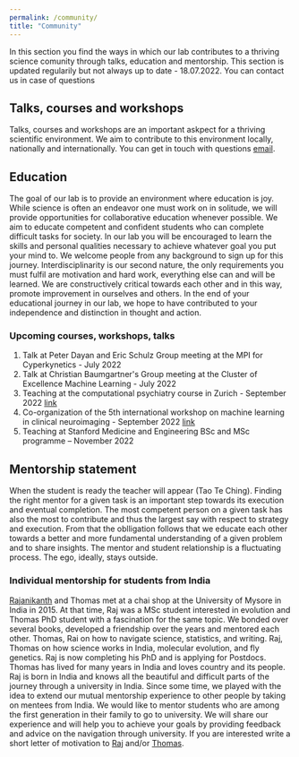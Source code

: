 ```yaml
---
permalink: /community/
title: "Community"
---
```

In this section you find the ways in which our lab contributes to a thriving science comunity through talks, education and mentorship. This section is updated regularily but not always up to date - 18.07.2022. You can contact us in case of questions 

## Talks, courses and workshops
Talks, courses and workshops are an important askpect for a thriving scientific environment. We aim to contribute to this environment locally, nationally and internationally. You can get in touch with questions [email]().

## Education 

The goal of our lab is to provide an environment where education is joy. While science is often an endeavor one must work on in solitude, we will provide opportunities for collaborative education whenever possible. We aim to educate competent and confident students who can complete difficult tasks for society. In our lab you will be encouraged to learn the skills and personal qualities necessary to achieve whatever goal you put your mind to. We welcome people from any background to sign up for this journey. Interdisciplinarity is our second nature, the only requirements you must fulfil are motivation and hard work, everything else can and will be learned. We are constructively critical towards each other and in this way, promote improvement in ourselves and others. In the end of your educational journey in our lab, we hope to have contributed to your independence and distinction in thought and action.

### Upcoming courses, workshops, talks
1) Talk at Peter Dayan and Eric Schulz Group meeting at the MPI for Cyperkynetics - July 2022
2) Talk at Christian Baumgartner's Group meeting at the Cluster of Excellence Machine Learning - July 2022
3) Teaching at the computational psychiatry course in Zurich - September 2022 [link](https://www.translationalneuromodeling.org/cpcourse/)
4) Co-organization of the 5th international workshop on machine learning in clinical neuroimaging - September 2022 [link](https://mlcnws.com)
5) Teaching at Stanford Medicine and Engineering BSc and MSc programme – November 2022

## Mentorship statement
When the student is ready the teacher will appear (Tao Te Ching). Finding the right mentor for a given task is an important step towards its execution and eventual completion. The most competent person on a given task has also the most to contribute and thus the largest say with respect to strategy and execution. From that the oblligation follows that we educate each other towards a better and more fundamental understanding of a given problem and to share insights. The mentor and student relationship is a fluctuating process. The ego, ideally, stays outside.

### Individual mentorship for students from India

[Rajanikanth](https://www.evolutionguy.net) and Thomas met at a chai shop at the University of Mysore in India in 2015. At that time, Raj was a MSc student interested in evolution and Thomas PhD student with a fascination for the same topic. We bonded over several books, developed a friendship over the years and mentored each other. Thomas, Rai on how to navigate science, statistics, and writing. Raj, Thomas on how science works in India, molecular evolution, and fly genetics. Raj is now completing his PhD and is applying for Postdocs. Thomas has lived for many years in India and loves country and its people. Raj is born in India and knows all the beautiful and difficult parts of the journey through a university in India. Since some time, we played with the idea to extend our mutual mentorship experience to other people by taking on mentees from India. We would like to mentor students who are among the first generation in their family to go to university. We will share our experience and will help you to achieve your goals by providing feedback and advice on the navigation through university. If you are interested write a short letter of motivation to [Raj](mailto:rajanikanth.cnayak@gmail.com) and/or [Thomas](mailto:dr.thomas.wolfers@gmail.com).
